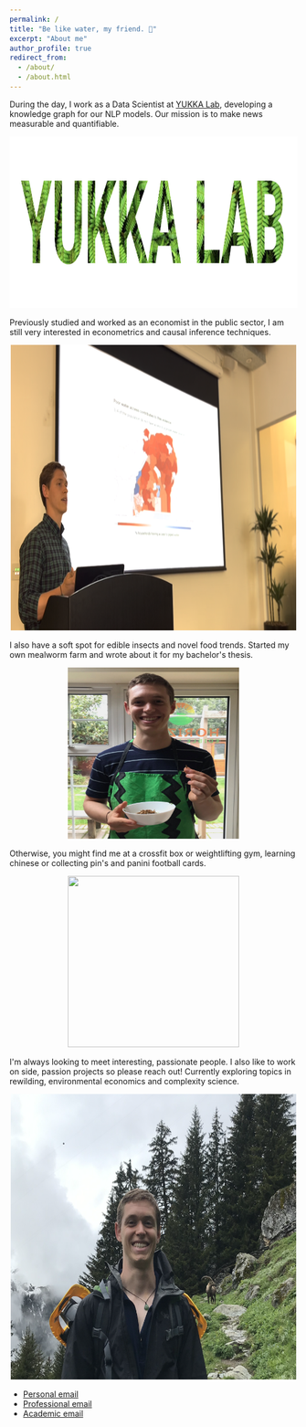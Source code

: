 ```yaml
---
permalink: /
title: "Be like water, my friend. 🐉"
excerpt: "About me"
author_profile: true
redirect_from: 
  - /about/
  - /about.html
---
```


During the day, I work as a Data Scientist at [YUKKA Lab](https://www.yukkalab.com/), developing a knowledge graph for our NLP models. Our mission is to make news measurable and quantifiable.

<center><img src="/images/profile/yukka_logo.png" width="700" height="300" /></center>

Previously studied and worked as an economist in the public sector, I am still very interested in econometrics and causal inference techniques.

<center><img src="/images/profile/speech.png" width="500" height="500" /></center>

I also have a soft spot for edible insects and novel food trends. Started my own mealworm farm and wrote about it for my bachelor's thesis.

<center><img src="/images/profile/insects.JPG" width="300" height="300" /></center>

Otherwise, you might find me at a crossfit box or weightlifting gym, learning chinese or collecting pin's and panini football cards.

<center><img src="/images/profile/CF.jpg" width="300" height="300" /></center>

I'm always looking to meet interesting, passionate people. I also like to work on side, passion projects so please reach out! Currently exploring topics in rewilding, environmental economics and complexity science.

<center><img src="/images/profile/hike.png" width="500" height="500" /></center>

- [Personal email](mailto:thomas0299@gmail.com)
- [Professional email](mailto:tad@yukkalab.com)
- [Academic email](mailto:thomas.adler.18@alumni.ucl.ac.uk)